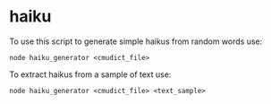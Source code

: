 # haiku

To use this script to generate simple haikus from random words use:

`node haiku_generator <cmudict_file>`

To extract haikus from a sample of text use:

`node haiku_generator <cmudict_file> <text_sample>` 
